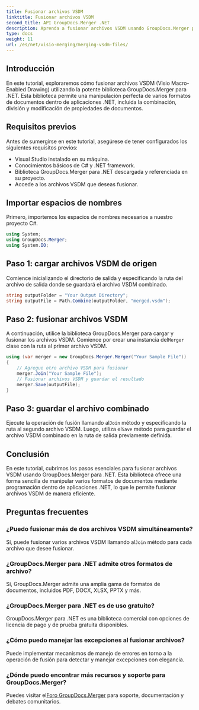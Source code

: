 ```yaml
---
title: Fusionar archivos VSDM
linktitle: Fusionar archivos VSDM
second_title: API GroupDocs.Merger .NET
description: Aprenda a fusionar archivos VSDM usando GroupDocs.Merger para .NET. Simplifique sus tareas de gestión de documentos con esta biblioteca fácil de usar.
type: docs
weight: 11
url: /es/net/visio-merging/merging-vsdm-files/
---
```

## Introducción
En este tutorial, exploraremos cómo fusionar archivos VSDM (Visio Macro-Enabled Drawing) utilizando la potente biblioteca GroupDocs.Merger para .NET. Esta biblioteca permite una manipulación perfecta de varios formatos de documentos dentro de aplicaciones .NET, incluida la combinación, división y modificación de propiedades de documentos.
## Requisitos previos
Antes de sumergirse en este tutorial, asegúrese de tener configurados los siguientes requisitos previos:
- Visual Studio instalado en su máquina.
- Conocimientos básicos de C# y .NET framework.
- Biblioteca GroupDocs.Merger para .NET descargada y referenciada en su proyecto.
- Accede a los archivos VSDM que deseas fusionar.

## Importar espacios de nombres
Primero, importemos los espacios de nombres necesarios a nuestro proyecto C#.
```csharp
using System; 
using GroupDocs.Merger;
using System.IO;
```
## Paso 1: cargar archivos VSDM de origen
Comience inicializando el directorio de salida y especificando la ruta del archivo de salida donde se guardará el archivo VSDM combinado.
```csharp
string outputFolder = "Your Output Directory";
string outputFile = Path.Combine(outputFolder, "merged.vsdm");
```
## Paso 2: fusionar archivos VSDM
 A continuación, utilice la biblioteca GroupDocs.Merger para cargar y fusionar los archivos VSDM. Comience por crear una instancia del`Merger` clase con la ruta al primer archivo VSDM.
```csharp
using (var merger = new GroupDocs.Merger.Merger("Your Sample File"))
{
    // Agregue otro archivo VSDM para fusionar
    merger.Join("Your Sample File");
    // Fusionar archivos VSDM y guardar el resultado
    merger.Save(outputFile);
}
```
## Paso 3: guardar el archivo combinado
Ejecute la operación de fusión llamando al`Join` método y especificando la ruta al segundo archivo VSDM. Luego, utiliza el`Save` método para guardar el archivo VSDM combinado en la ruta de salida previamente definida.

## Conclusión
En este tutorial, cubrimos los pasos esenciales para fusionar archivos VSDM usando GroupDocs.Merger para .NET. Esta biblioteca ofrece una forma sencilla de manipular varios formatos de documentos mediante programación dentro de aplicaciones .NET, lo que le permite fusionar archivos VSDM de manera eficiente.

## Preguntas frecuentes
### ¿Puedo fusionar más de dos archivos VSDM simultáneamente?
 Sí, puede fusionar varios archivos VSDM llamando al`Join` método para cada archivo que desee fusionar.
### ¿GroupDocs.Merger para .NET admite otros formatos de archivo?
Sí, GroupDocs.Merger admite una amplia gama de formatos de documentos, incluidos PDF, DOCX, XLSX, PPTX y más.
### ¿GroupDocs.Merger para .NET es de uso gratuito?
GroupDocs.Merger para .NET es una biblioteca comercial con opciones de licencia de pago y de prueba gratuita disponibles.
### ¿Cómo puedo manejar las excepciones al fusionar archivos?
Puede implementar mecanismos de manejo de errores en torno a la operación de fusión para detectar y manejar excepciones con elegancia.
### ¿Dónde puedo encontrar más recursos y soporte para GroupDocs.Merger?
 Puedes visitar el[Foro GroupDocs.Merger](https://forum.groupdocs.com/c/merger/32) para soporte, documentación y debates comunitarios.
